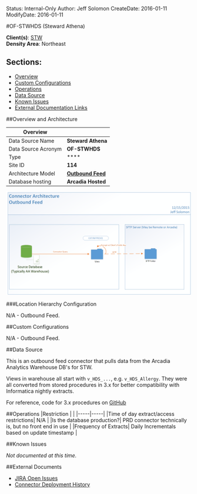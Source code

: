 Status: Internal-Only
Author: Jeff Solomon
CreateDate: 2016-01-11
ModifyDate: 2016-01-11


#OF-STWHDS (Steward Athena)

**Client(s)**: [STW](../STW.md)  
**Density Area**: Northeast   

## Sections:
* [Overview](#overview-and-architecture)
* [Custom Configurations](#custom-configurations)
* [Operations](#operations)
* [Data Source](#data-source)
* [Known Issues](#known-issues)
* [External Documentation Links](#external-documents)

##Overview and Architecture

| Overview ||
|-----|-----|
| Data Source Name| **Steward Athena** |
| Data Source Acronym| **OF-STWHDS** |
| Type | **** |
| Site ID | **114** |
| Architecture Model | [**Outbound Feed**](../../Tech_Delivery/Standard-Implementations/Outbound-Feed.md)|
| Database hosting | **Arcadia Hosted** |


<a href="../../../img/Connector-Outbound-Feed.png">![](../../img/Connector-Outbound-Feed.png)</a>



###Location Hierarchy Configuration

N/A - Outbound Feed. 

##Custom Configurations

N/A - Outbound Feed.

##Data Source

This is an outbound feed connector that pulls data from the Arcadia Analytics Warehouse DB's for STW.  

Views in warehouse all start with `v_HDS_...`, e.g. `v_HDS_Allergy`. They were all converted from stored procedures in 3.x for better compatibility with Informatica nightly extracts. 

For reference, code for 3.x procedures on [GitHub](https://github.com/arcadia/qdw-steward/tree/3.x/Database/Warehouse/Schema%20Objects/Schemas/dbo/Programmability/Stored%20Procedures)

##Operations
|Restriction | |
|-----|-----|
|Time of day extract/access restrictions| N/A |
|Is the database production?| PRD connector technically is, but no front end in use   |
|Frequency of Extracts| Daily Incrementals based on update timestamp |

##Known Issues

*Not documented at this time.*

##External Documents
- [JIRA Open Issues](https://jira.arcadiasolutions.com/issues/?jql=(labels%20%3D%20OF-STWHDS%20or%20%22Data%20Source%20Acronym%22%20~%20OF-STWHDS)%20and%20status%20!%3D%20Closed)
- [Connector Deployment History](https://github.com/arcadia/qdw/wiki/connector-version)
